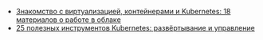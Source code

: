 - [Знакомство с виртуализацией, контейнерами и Kubernetes: 18 материалов о работе в облаке](https://habr.com/company/mailru/blog/427883/)
- [25 полезных инструментов Kubernetes: развёртывание и управление](https://habr.com/company/mailru/blog/425343/)
